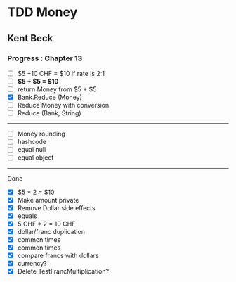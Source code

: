 ﻿# TDD Money
## Kent Beck
### Progress : Chapter 13
- [ ]  $5 +10 CHF = $10 if rate is 2:1
- [ ]   **$5 + $5 = $10**
- [ ]  return Money from $5 + $5
- [x]  Bank.Reduce (Money)
- [ ] Reduce Money with conversion
- [ ] Reduce (Bank, String)
- ----
- [ ]  Money rounding
- [ ]  hashcode
- [ ]  equal null
- [ ]  equal object
---
Done
- [x]  $5 * 2 = $10
- [x]  Make amount private
- [x]  Remove Dollar side effects
- [x]  equals
- [x]  5 CHF * 2 = 10 CHF
- [x]  dollar/franc duplication
- [x]  common times
- [x]  common times
- [x]  compare francs with dollars
- [x]  currency?
- [x]  Delete TestFrancMultiplication?
